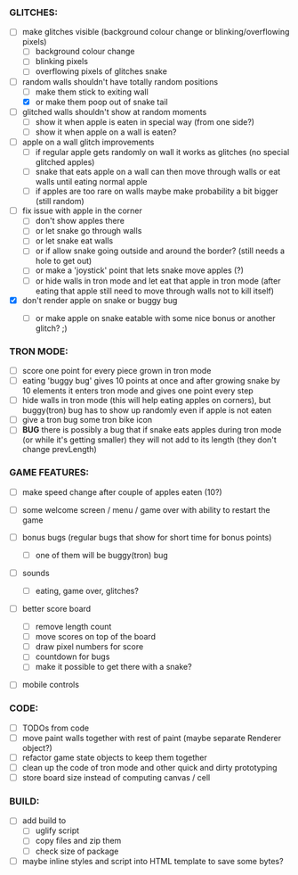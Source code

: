 ### GLITCHES:

- [ ] make glitches visible (background colour change or blinking/overflowing pixels)
  - [ ] background colour change
  - [ ] blinking pixels
  - [ ] overflowing pixels of glitches snake
- [ ] random walls shouldn't have totally random positions
  - [ ] make them stick to exiting wall
  - [x] or make them poop out of snake tail
- [ ] glitched walls shouldn't show at random moments
  - [ ] show it when apple is eaten in special way (from one side?)
  - [ ] show it when apple on a wall is eaten?
- [ ] apple on a wall glitch improvements
  - [ ] if regular apple gets randomly on wall it works as glitches (no special glitched apples)
  - [ ] snake that eats apple on a wall can then move through walls or eat walls until eating normal apple
  - [ ] if apples are too rare on walls maybe make probability a bit bigger (still random)
- [ ] fix issue with apple in the corner
  - [ ] don't show apples there
  - [ ] or let snake go through walls
  - [ ] or let snake eat walls
  - [ ] or if allow snake going outside and around the border? (still needs a hole to get out)
  - [ ] or make a 'joystick' point that lets snake move apples (?)
  - [ ] or hide walls in tron mode and let eat that apple in tron mode (after eating that apple still need to move through walls not to kill itself)
- [x] don't render apple on snake or buggy bug
  - [ ] or make apple on snake eatable with some nice bonus or another glitch? ;)


### TRON MODE:
- [ ] score one point for every piece grown in tron mode
- [ ] eating 'buggy bug' gives 10 points at once and after growing snake by 10 elements it enters tron mode and gives one point every step
- [ ] hide walls in tron mode (this will help eating apples on corners), but buggy(tron) bug has to show up randomly even if apple is not eaten
- [ ] give a tron bug some tron bike icon
- [ ] **BUG** there is possibly a bug that if snake eats apples during tron mode (or while it's getting smaller) they will not add to its length (they don't change prevLength)

### GAME FEATURES:

- [ ] make speed change after couple of apples eaten (10?)
- [ ] some welcome screen / menu / game over with ability to restart the game
- [ ] bonus bugs (regular bugs that show for short time for bonus points)
  - [ ] one of them will be buggy(tron) bug
- [ ] sounds
  - [ ] eating, game over, glitches?
- [ ] better score board
  - [ ] remove length count
  - [ ] move scores on top of the board
  - [ ] draw pixel numbers for score
  - [ ] countdown for bugs
  - [ ] make it possible to get there with a snake?
- [ ] mobile controls


### CODE:

- [ ] TODOs from code
- [ ] move paint walls together with rest of paint (maybe separate Renderer object?)
- [ ] refactor game state objects to keep them together
- [ ] clean up the code of tron mode and other quick and dirty prototyping
- [ ] store board size instead of computing canvas / cell

### BUILD:

- [ ] add build to
  - [ ] uglify script
  - [ ] copy files and zip them
  - [ ] check size of package
- [ ] maybe inline styles and script into HTML template to save some bytes?
